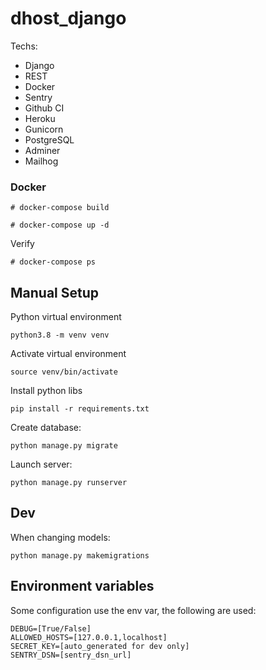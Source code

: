 # dhost_django

Techs:
- Django
- REST
- Docker
- Sentry
- Github CI
- Heroku
- Gunicorn
- PostgreSQL
- Adminer
- Mailhog

### Docker

```
# docker-compose build
```

```
# docker-compose up -d
```

Verify
```
# docker-compose ps
```

## Manual Setup

Python virtual environment
```
python3.8 -m venv venv
```

Activate virtual environment
```
source venv/bin/activate
```

Install python libs
```
pip install -r requirements.txt
```

Create database:
```
python manage.py migrate
```

Launch server:
```
python manage.py runserver
```

## Dev

When changing models:
```
python manage.py makemigrations
```

## Environment variables

Some configuration use the env var, the following are used:
```
DEBUG=[True/False]
ALLOWED_HOSTS=[127.0.0.1,localhost]
SECRET_KEY=[auto_generated for dev only]
SENTRY_DSN=[sentry_dsn_url]
```

